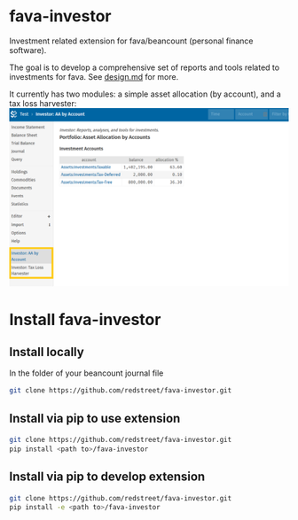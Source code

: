 # fava-investor
Investment related extension for fava/beancount (personal finance software).

The goal is to develop a comprehensive set of reports and tools related to investments
for fava. See [design.md](design.md) for more.

It currently has two modules: a simple asset allocation (by account), and a tax loss
harvester:
![Screenshot](./screenshot.png)

# Install fava-investor

## Install locally

In the folder of your beancount journal file
```bash
git clone https://github.com/redstreet/fava-investor.git
```

## Install via pip to use extension
```bash
git clone https://github.com/redstreet/fava-investor.git
pip install <path to>/fava-investor
```

## Install via pip to develop extension
```bash
git clone https://github.com/redstreet/fava-investor.git
pip install -e <path to>/fava-investor
```


